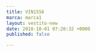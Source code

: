```yaml
---
title: VIN1556
marca: marca1
layout: vestito-new
date: 2018-10-01 07:20:32 +0000
published: false

---
```

